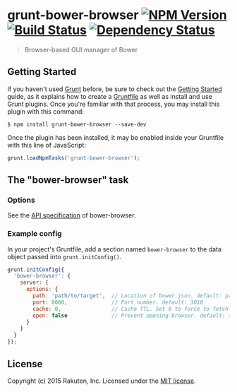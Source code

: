 # grunt-bower-browser  [![NPM Version][npm-image]][npm-url] [![Build Status][travis-image]][travis-url] [![Dependency Status][deps-image]][deps-url]

> Browser-based GUI manager of Bower

## Getting Started
If you haven't used [Grunt](http://gruntjs.com/) before, be sure to check out the [Getting Started](http://gruntjs.com/getting-started) guide, as it explains how to create a [Gruntfile](http://gruntjs.com/sample-gruntfile) as well as install and use Grunt plugins.
Once you're familiar with that process, you may install this plugin with this command:

```shell
$ npm install grunt-bower-browser --save-dev
```

Once the plugin has been installed, it may be enabled inside your Gruntfile with this line of JavaScript:

```js
grunt.loadNpmTasks('grunt-bower-browser');
```

## The "bower-browser" task

### Options
See the [API specification](https://github.com/rakuten-frontend/bower-browser#api) of bower-browser.

### Example config
In your project's Gruntfile, add a section named `bower-browser` to the data object passed into `grunt.initConfig()`.

```js
grunt.initConfig({
  'bower-browser': {
    server: {
      options: {
        path: 'path/to/target',  // Location of bower.json. default: project root
        port: 8080,              // Port number. default: 3010
        cache: 0,                // Cache TTL. Set 0 to force to fetch API. default: 86400 (24hrs)
        open: false              // Prevent opening browser. default: true (open automatically)
      }
    }
  }
});
```

## License
Copyright (c) 2015 Rakuten, Inc. Licensed under the [MIT license](LICENSE).

[npm-image]: https://img.shields.io/npm/v/grunt-bower-browser.svg?style=flat
[npm-url]: https://www.npmjs.com/package/grunt-bower-browser
[travis-image]: https://img.shields.io/travis/rakuten-frontend/grunt-bower-browser/master.svg?style=flat
[travis-url]: https://travis-ci.org/rakuten-frontend/grunt-bower-browser
[deps-image]: http://img.shields.io/david/rakuten-frontend/grunt-bower-browser.svg?style=flat
[deps-url]: https://david-dm.org/rakuten-frontend/grunt-bower-browser

